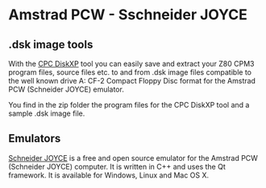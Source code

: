 # Amstrad PCW - Sschneider JOYCE

## .dsk image tools

With the [CPC DiskXP][cpctools] tool you can easily save and extract your Z80 CPM3 program files, source files etc. to and from .dsk image files compatible to the well known drive A: CF-2 Compact Floppy Disc format for the Amstrad PCW (Schneider JOYCE) emulator.

You find in the zip folder the program files for the CPC DiskXP tool and a sample .dsk image file.

## Emulators

[Schneider JOYCE][joyce] is a free and open source emulator for the Amstrad PCW (Schneider JOYCE) computer. It is written in C++ and uses the Qt framework. It is available for Windows, Linux and Mac OS X.

[cpctools]: http://www.cpcmania.com/cpcdiskxp/cpcdiskxp.htm
[joyce]: http://www.joyce.de/
